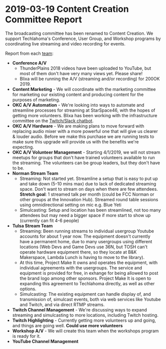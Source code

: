 # 2019-03-19 Content Creation Committee Report

The broadcasting committee has been renamed to Content Creation. We support Techlahoma's Conference, User Group, and Workshop programs by coordinating live streaming and video recording for events.

Report from each [team](https://github.com/techlahoma/broadcasting/blob/master/teams.md):

* **Conference A/V**
  * ThunderPlains 2018 videos have been uploaded to YouTube, but most of them don't have very many views yet. Please share!
  * Blixa will be running the A/V (streaming and/or recording) for 200OK 2019.
* **Content Marketing** - We will coordinate with the marketing committee for marketing our existing content and producing content for the purposes of marketing.
* **OKC A/V Automation** - We're looking into ways to automate and streamline processes for streaming at StarSpace46, with the hopes of getting more volunteers. Blixa has been working with the infrastructure committee on the [Twitch/Slack chatbot](https://github.com/techlahoma/infrastructure-committee/issues/1).
* **OKC A/V Hardware** - We are making plans to move forward with replacing audio mixer with a more powerful one that will give us clearer & louder audio. Before we make this purchase we are running tests to make sure this upgrade will provide us with the benefits we're expecting.
* **OKC A/V Volunteer Management** - Starting 4/1/2019, we will not stream meetups for groups that don't have trained volunteers available to run the streaming. The volunteers can be group leaders, but they don't have to be.
* **Norman Stream Team** 
  * Streaming: Not started yet. Streamline a setup that is easy to put up and take down (5-10 mins max) due to lack of dedicated streaming space. Don't want to stream on days when there are few attendees.  
  **Stretch goal**: 1 streamed talk per month (could be FCC Norman or other groups at the Innovation Hub). Streamed round table sessions using omnidirectional setting on mic e.g. Blue Yeti
  * Simulcasting: Setup and location has been streamlined, not too many attendees but may need a bigger space if more start to show up (currently can fit 4-6 people)
* **Tulsa Stream Team**
  * Streaming: Been running streams to individual usergroup Youtube accounts for about 1 year now.  The equipment doesn't currently have a permanent home, due to many usergroups using different locations (Web Devs and Game Devs use 36N, but TOSH can't operate hardware equipment there, so they locate at B&K Makerspace, Lambda Lunch is having to move to the library).
  * At this time, Project Make It owns and operates the equipment, with individual agreements with the usergroups.  The service and equipment is provided for free, in exhange for being allowed to post the brand logo among other sponsors.  Project Make It is open to expanding this agreement to Techlahoma directly, as well as other options.
  * Simulcasting: The existing equipment can handle display of, and transmission of, simulcast events, both via web services like Youtube and Twitch, and via direct RTMP streams.
* **Twitch Channel Management** - We're discussing ways to expand streaming and simulcasting to more locations, including Twitch hosting.
* **Twitch Highlighting** - Currently getting more volunteers up and going, and things are going well. **Could use more volunteers**
* **Workshop A/V** - We will create this team when the workshops program is ready for it.
* **YouTube Channel Management**
